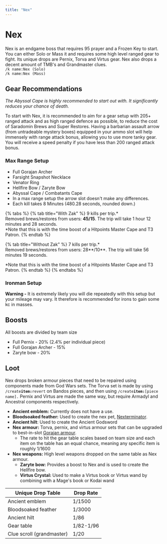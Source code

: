 ```yaml
---
title: "Nex"
---
```


# Nex

Nex is an endgame boss that requires 95 prayer and a Frozen Key to start. You can either Solo or Mass it and requires some high level ranged gear to fight. Its unique drops are Pernix, Torva and Virtus gear. Nex also drops a decent amount of TMB's and Grandmaster clues.\
`/k name:Nex (Solo)`\
`/k name:Nex (Mass)`

## Gear Recommendations

_The Abyssal Cape is highly recommended to start out with. It significantly reduces your chance of death._

To start with Nex, it is recommended to aim for a gear setup with 205+ ranged attack and as high ranged defence as possible, to reduce the cost of Saradomin Brews and Super Restores. Having a barbarian assault arrow (from untradeable mystery boxes) equipped in your ammo slot will help immensely with range attack bonus, allowing you to use more tanky gear. You will receive a speed penalty if you have less than 200 ranged attack bonus.

### **Max Range Setup**

- Full Gorajan Archer
- Farsight Snapshot Necklace
- Venator Ring
- Hellfire Bow / Zaryte Bow
- Abyssal Cape / Combatants Cape
- In a max range setup the arrow slot doesn't make any differences.
- Each kill takes 8 Minutes (480.28 seconds, rounded down.)

{% tabs %}
{% tab title="With Zak" %}
9 kills per trip.\*\
Removed brews/restores from users: **45/15**. The trip will take 1 hour 12 minutes and 28 seconds.\
\*Note that this is with the time boost of a Hitpoints Master Cape and T3 Patron.
{% endtab %}

{% tab title="Without Zak" %}
7 kills per trip.\*\
Removed brews/restores from users: 28**/10**. The trip will take 56 minutes 19 seconds.

\*Note that this is with the time boost of a Hitpoints Master Cape and T3 Patron.
{% endtab %}
{% endtabs %}

### Ironman Setup

**Warning -** It is extremely likely you will die repeatedly with this setup but your mileage may vary. It therefore is recommended for irons to gain some kc in masses.

## Boosts

All boosts are divided by team size

- Full Pernix - 20% (2.4% per individual piece)
- Full Gorajan Archer - 15%
- Zaryte bow - 20%

## **Loot**

Nex drops broken armour pieces that need to be repaired using components made from God Wars sets. The Torva set is made by using `/create`**`item:`**`revert` on Bandos pieces, and then using `/create`**`item:`**`[piece name].` Pernix and Virtus are made the same way, but require Armadyl and Ancestral components respectively.

- **Ancient emblem:** Currently does not have a use.
- **Bloodsoaked feather:** Used to create the nex pet, [Nexterminator](../../custom-items/pets.md#meme-pets-and-no-perk-pets).
- **Ancient hilt**: Used to create the Ancient Godsword
- **Nex armour:** Torva, pernix, and virtus armour sets that can be upgraded to best-in-slot [Gorajan armour](../../skills/dungeoneering-training/dg-rewards.md#buyable-gear).
  - The rate to hit the gear table scales based on team size and each item on the table has an equal chance, meaning any specific item is roughly 1/1600
- **Nex weapons:** High level weapons dropped on the same table as Nex armour.
  - **Zaryte bow:** Provides a boost to Nex and is used to create the Hellfire bow.
  - **Virtus Crystal:** Used to make a Virtus book or Virtus wand by combining with a Mage's book or Kodai wand

| **Unique Drop Table**     | **Drop Rate** |
| ------------------------- | ------------- |
| Ancient emblem            | 1/1500        |
| Bloodsoaked feather       | 1/3000        |
| Ancient hilt              | 1/86          |
| Gear table                | 1/82-1/96     |
| Clue scroll (grandmaster) | 1/20          |
